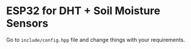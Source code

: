 # ESP32 for DHT + Soil Moisture Sensors

Go to `include/config.hpp` file and change things with your requirements.
